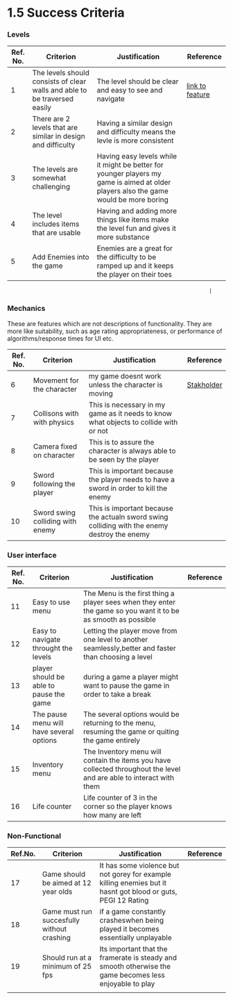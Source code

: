 # 1.5 Success Criteria

### Levels

| Ref. No. | Criterion                                                                  | Justification                                                                                                                         | Reference                                               |
| -------- | -------------------------------------------------------------------------- | ------------------------------------------------------------------------------------------------------------------------------------- | ------------------------------------------------------- |
| 1        | The levels should consists of clear walls  and able to be traversed easily | The level should be clear and easy to see and navigate                                                                                | [link to feature](features-of-the-proposed-solution.md) |
| 2        | There are 2 levels that are similar in design and difficulty               | Having a similar design and difficulty means the levle is more consistent                                                             |                                                         |
| 3        | The levels are somewhat challenging                                        | Having easy levels while it might be better for younger players my game is aimed at older players also the game would be more boring  |                                                         |
| 4        | The level includes items that are usable                                   | Having and adding more things like items make the level fun and gives it more substance                                               |                                                         |
| 5        | Add Enemies into the game                                                  | Enemies are a great for the difficulty to be ramped up and it keeps the player on their toes                                          |                                                         |

```
                                                                 |
```

### Mechanics

These are features which are not descriptions of functionality. They are more like suitability, such as age rating appropriateness, or performance of algorithms/response times for UI etc.



| Ref. No. | Criterion                        | Justification                                                                                 | Reference                         |
| -------- | -------------------------------- | --------------------------------------------------------------------------------------------- | --------------------------------- |
| 6        | Movement for the character       | my game doesnt work unless the character is moving                                            | [Stakholder](1.2-stakeholders.md) |
| 7        | Collisons with with physics      | This is necessary in my game as it needs to know what objects to collide with or not          |                                   |
| 8        | Camera fixed on character        | This is to assure the character is always able to be seen by the player                       |                                   |
| 9        | Sword following the player       | This is important because the player needs to have a sword in order to kill the enemy         |                                   |
| 10       | Sword swing colliding with enemy | This is important because the actualn sword swing colliding with the enemy destroy the enemy  |                                   |

### User interface

| Ref. No. | Criterion                                | Justification                                                                                                         | Reference |
| -------- | ---------------------------------------- | --------------------------------------------------------------------------------------------------------------------- | --------- |
| 11       | Easy to use menu                         | The Menu is the first thing a player sees when they enter the game so you want it to be as smooth as possible         |           |
| 12       | Easy to navigate throught the levels     | Letting the player move from one level to another seamlessly,better and faster than choosing a level                  |           |
| 13       | player should be able to pause the game  | during a game a player might want to pause the game in order to take a break                                          |           |
| 14       | The pause menu will have several options | The several options would be returning to the menu, resuming the game or quiting the game entirely                    |           |
| 15       | Inventory menu                           | The Inventory menu will contain the items you have collected throughout the level and are able to interact with them  |           |
| 16       | Life counter                             | Life counter of 3 in the corner so the player knows how many are left                                                 |           |

### Non-Functional

| Ref.No. | Criterion                                   | Justification                                                                                                 | Reference |
| ------- | ------------------------------------------- | ------------------------------------------------------------------------------------------------------------- | --------- |
| 17      | Game should be aimed at 12 year olds        | It has some violence but not gorey for example killing enemies but it hasnt got blood or guts, PEGI 12 Rating |           |
| 18      | Game must run succesfully without crashing  | if a game constantly crasheswhen being played it becomes essentially unplayable                               |           |
| 19      | Should run at a minimum of 25 fps           | Its important that the framerate is steady and smooth otherwise the game becomes less enjoyable to play       |           |
|         |                                             |                                                                                                               |           |
